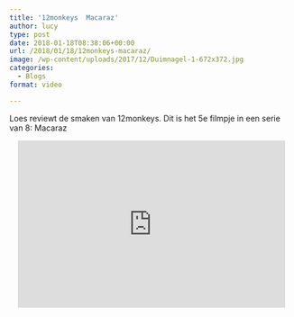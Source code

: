 ```yaml
---
title: '12monkeys  Macaraz'
author: lucy
type: post
date: 2018-01-18T08:38:06+00:00
url: /2018/01/18/12monkeys-macaraz/
image: /wp-content/uploads/2017/12/Duimnagel-1-672x372.jpg
categories:
  - Blogs
format: video

---
```

Loes reviewt de smaken van 12monkeys. Dit is het 5e filmpje in een serie van 8: Macaraz

<span class="embed-youtube" style="text-align:center; display: block;"><iframe class='youtube-player' type='text/html' width='474' height='297' src='https://www.youtube.com/embed/yq8qhIhmR7Q?version=3&#038;rel=1&#038;fs=1&#038;autohide=2&#038;showsearch=0&#038;showinfo=1&#038;iv_load_policy=1&#038;wmode=transparent' allowfullscreen='true' style='border:0;'></iframe></span>